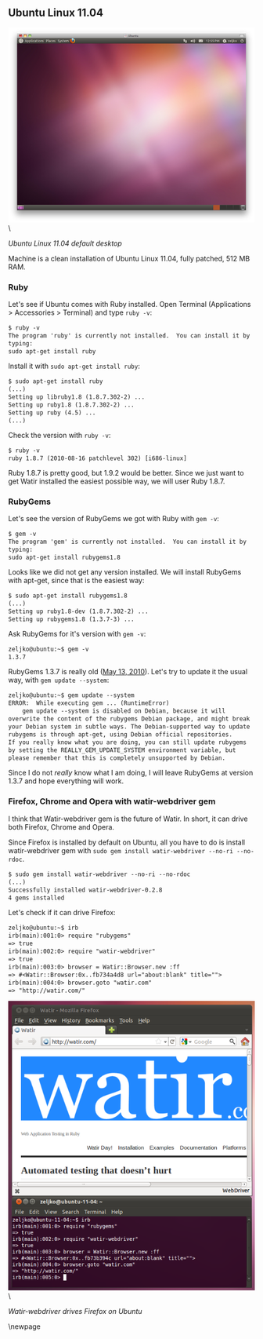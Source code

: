 ## Ubuntu Linux 11.04

![Ubuntu Linux 11.04 default desktop](images/installation/ubuntu-11-04/ubuntu-11-04-desktop.png)\

*Ubuntu Linux 11.04 default desktop*

Machine is a clean installation of Ubuntu Linux 11.04, fully patched, 512 MB RAM.

### Ruby

Let's see if Ubuntu comes with Ruby installed. Open Terminal (Applications > Accessories > Terminal) and type `ruby -v`:

    $ ruby -v
    The program 'ruby' is currently not installed.  You can install it by typing:
    sudo apt-get install ruby

Install it with `sudo apt-get install ruby`:

    $ sudo apt-get install ruby
    (...)
    Setting up libruby1.8 (1.8.7.302-2) ...
    Setting up ruby1.8 (1.8.7.302-2) ...
    Setting up ruby (4.5) ...
    (...)

Check the version with `ruby -v`:

    $ ruby -v
    ruby 1.8.7 (2010-08-16 patchlevel 302) [i686-linux]

Ruby 1.8.7 is pretty good, but 1.9.2 would be better. Since we just want to get Watir installed the easiest possible way, we will user Ruby 1.8.7.

### RubyGems

Let's see the version of RubyGems we got with Ruby with `gem -v`:

    $ gem -v
    The program 'gem' is currently not installed.  You can install it by typing:
    sudo apt-get install rubygems1.8

Looks like we did not get any version installed. We will install RubyGems with apt-get, since that is the easiest way:

    $ sudo apt-get install rubygems1.8
    (...)
    Setting up ruby1.8-dev (1.8.7.302-2) ...
    Setting up rubygems1.8 (1.3.7-3) ...


Ask RubyGems for it's version with `gem -v`:

    zeljko@ubuntu:~$ gem -v
    1.3.7

RubyGems 1.3.7 is really old ([May 13, 2010](https://rubygems.org/gems/rubygems-update/versions)). Let's try to update it the usual way, with `gem update --system`:

    zeljko@ubuntu:~$ gem update --system
    ERROR:  While executing gem ... (RuntimeError)
        gem update --system is disabled on Debian, because it will overwrite the content of the rubygems Debian package, and might break your Debian system in subtle ways. The Debian-supported way to update rubygems is through apt-get, using Debian official repositories.
    If you really know what you are doing, you can still update rubygems by setting the REALLY_GEM_UPDATE_SYSTEM environment variable, but please remember that this is completely unsupported by Debian.

Since I do not *really* know what I am doing, I will leave RubyGems at version 1.3.7 and hope everything will work.

### Firefox, Chrome and Opera with watir-webdriver gem

I think that Watir-webdriver gem is the future of Watir. In short, it can drive both Firefox, Chrome and Opera.

Since Firefox is installed by default on Ubuntu, all you have to do is install watir-webdriver gem with `sudo gem install watir-webdriver --no-ri --no-rdoc`.

    $ sudo gem install watir-webdriver --no-ri --no-rdoc
    (...)
    Successfully installed watir-webdriver-0.2.8
    4 gems installed

Let's check if it can drive Firefox:

    zeljko@ubuntu:~$ irb
    irb(main):001:0> require "rubygems"
    => true
    irb(main):002:0> require "watir-webdriver"
    => true
    irb(main):003:0> browser = Watir::Browser.new :ff
    => #<Watir::Browser:0x..fb734a4d8 url="about:blank" title="">
    irb(main):004:0> browser.goto "watir.com"
    => "http://watir.com/"

![Watir-webdriver drives Firefox on Ubuntu](images/installation/ubuntu-11-04/webdriver-ff.png)\

*Watir-webdriver drives Firefox on Ubuntu*

\newpage

